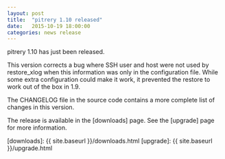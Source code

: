 ```yaml
---
layout: post
title:  "pitrery 1.10 released"
date:   2015-10-19 18:00:00
categories: news release
---
```


pitrery 1.10 has just been released.

This version corrects a bug where SSH user and host were not used by
restore_xlog when this information was only in the configuration
file. While some extra configuration could make it work, it prevented
the restore to work out of the box in 1.9.

The CHANGELOG file in the source code contains a more complete list of
changes in this version.

The release is available in the [downloads] page. See the [upgrade]
page for more information.

[downloads]: {{ site.baseurl }}/downloads.html
[upgrade]: {{ site.baseurl }}/upgrade.html

